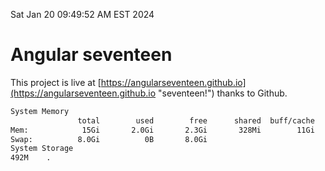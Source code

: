 Sat Jan 20 09:49:52 AM EST 2024

# Angular seventeen


This project is live at [https://angularseventeen.github.io](https://angularseventeen.github.io "seventeen!") thanks to Github.

```bash
System Memory
               total        used        free      shared  buff/cache   available
Mem:            15Gi       2.0Gi       2.3Gi       328Mi        11Gi        13Gi
Swap:          8.0Gi          0B       8.0Gi
System Storage
492M	.
